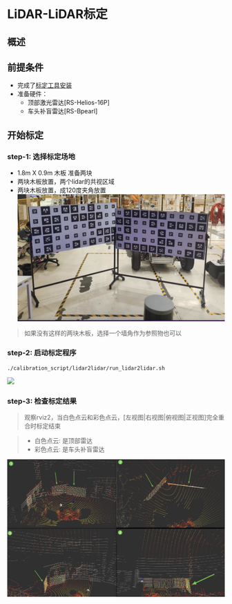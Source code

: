 # LiDAR-LiDAR标定

## 概述
## 前提条件
- 完成了[标定工具安装](./%E6%A0%87%E5%AE%9A%E5%B7%A5%E5%85%B7%E5%AE%89%E8%A3%85.md)
- 准备硬件：
    - 顶部激光雷达[RS-Helios-16P]
    - 车头补盲雷达[RS-Bpearl]
    
## 开始标定
### step-1: 选择标定场地
- 1.8m X 0.9m 木板 准备两块
- 两块木板放置，两个lidar的共视区域
- 两块木板放置，成120度夹角放置
![](./image/lidar2lidar/object_of_reference.jpg)

> 如果没有这样的两块木板，选择一个墙角作为参照物也可以

### step-2: 启动标定程序

```shell
./calibration_script/lidar2lidar/run_lidar2lidar.sh
```
![](./image/lidar2lidar/lidar2lidar.gif)

### step-3: 检查标定结果

> 观察rviz2，当白色点云和彩色点云，[左视图|右视图|俯视图|正视图]完全重合时标定结束

> - 白色点云: 是顶部雷达
> - 彩色点云: 是车头补盲雷达

![](./image/lidar2lidar/lidar2lidar.jpg)




